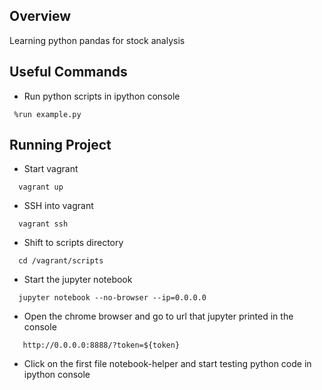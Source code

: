 ## Overview
Learning python pandas for stock analysis

## Useful Commands
* Run python scripts in ipython console
 ```
  %run example.py
 ```
## Running Project
* Start vagrant
 ```
   vagrant up
 ```
* SSH into vagrant
 ```
   vagrant ssh
 ```
* Shift to scripts directory
 ```
   cd /vagrant/scripts
 ```
* Start the jupyter notebook
 ```
   jupyter notebook --no-browser --ip=0.0.0.0
 ```
* Open the chrome browser and go to url that jupyter printed in the console
 ```
    http://0.0.0.0:8888/?token=${token}
 ```
* Click on the first file notebook-helper and start testing python code in ipython console
